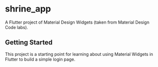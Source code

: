 # shrine_app

A Flutter project of Material Design Widgets (taken from Material Design Code labs).

## Getting Started

This project is a starting point for learning about using Material Widgets in Flutter to build a simple login page.
